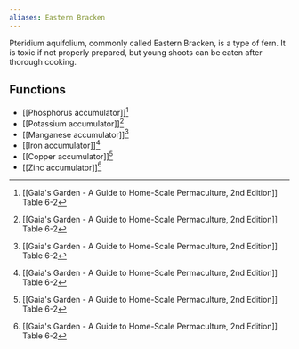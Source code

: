 ```yaml
---
aliases: Eastern Bracken
---
```

Pteridium aquifolium, commonly called Eastern Bracken, is a type of fern. It is toxic if not properly prepared, but young shoots can be eaten after thorough cooking.
## Functions
- [[Phosphorus accumulator]][^1]
- [[Potassium accumulator]][^1]
- [[Manganese accumulator]][^1]
- [[Iron accumulator]][^1]
- [[Copper accumulator]][^1]
- [[Zinc accumulator]][^1]

[^1]: [[Gaia's Garden - A Guide to Home-Scale Permaculture, 2nd Edition]] Table 6-2
